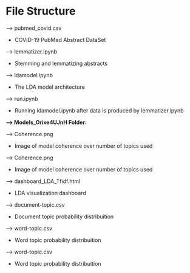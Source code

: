 # **File Structure**

--> pubmed_covid.csv
* COVID-19 PubMed Abstract DataSet

--> lemmatizer.ipynb
* Stemming and lemmatizing abstracts 

--> ldamodel.ipynb
* The LDA model architecture

--> run.ipynb
* Running ldamodel.ipynb after data is produced by lemmatizer.ipynb





**--> Models_Orixe4UJnH Folder:**

--> Coherence.png
* Image of model coherence over number of topics used

--> Coherence.png
* Image of model coherence over number of topics used

--> dashboard_LDA_Tfidf.html
* LDA visualization dashboard

--> document-topic.csv
* Document topic probability distribuition

--> word-topic.csv
* Word topic probability distribuition

--> word-topic.csv
* Word topic probability distribuition



  


  

